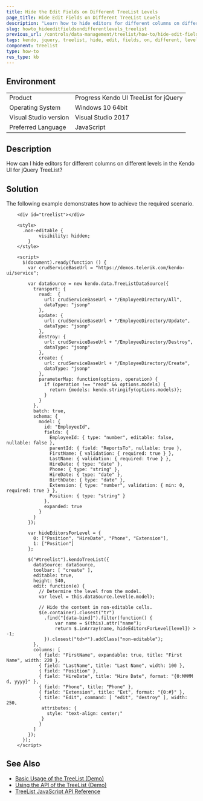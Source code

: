 ```yaml
---
title: Hide the Edit Fields on Different TreeList Levels
page_title: Hide Edit Fields on Different TreeList Levels
description: "Learn how to hide editors for different columns on different levels in a Kendo UI TreeList widget."
slug: howto_hideeditfieldsondifferentlevels_treelist
previous_url: /controls/data-management/treelist/how-to/hide-edit-fields-on-different-levels
tags: kendo, jquery, treelist, hide, edit, fields, on, different, levels
component: treelist
type: how-to
res_type: kb
---
```


## Environment

<table>
 <tr>
  <td>Product</td>
  <td>Progress Kendo UI TreeList for jQuery</td>
 </tr>
 <tr>
  <td>Operating System</td>
  <td>Windows 10 64bit</td>
 </tr>
 <tr>
  <td>Visual Studio version</td>
  <td>Visual Studio 2017</td>
 </tr>
 <tr>
  <td>Preferred Language</td>
  <td>JavaScript</td>
 </tr>
</table>

## Description

How can I hide editors for different columns on different levels in the Kendo UI for jQuery TreeList?

## Solution

The following example demonstrates how to achieve the required scenario.

```dojo
    <div id="treelist"></div>

    <style>
      .non-editable {
            visibility: hidden;
        }
    </style>

    <script>
      $(document).ready(function () {
        var crudServiceBaseUrl = "https://demos.telerik.com/kendo-ui/service";

        var dataSource = new kendo.data.TreeListDataSource({
          transport: {
            read:  {
              url: crudServiceBaseUrl + "/EmployeeDirectory/All",
              dataType: "jsonp"
            },
            update: {
              url: crudServiceBaseUrl + "/EmployeeDirectory/Update",
              dataType: "jsonp"
            },
            destroy: {
              url: crudServiceBaseUrl + "/EmployeeDirectory/Destroy",
              dataType: "jsonp"
            },
            create: {
              url: crudServiceBaseUrl + "/EmployeeDirectory/Create",
              dataType: "jsonp"
            },
            parameterMap: function(options, operation) {
              if (operation !== "read" && options.models) {
                return {models: kendo.stringify(options.models)};
              }
            }
          },
          batch: true,
          schema: {
            model: {
              id: "EmployeeId",
              fields: {
                EmployeeId: { type: "number", editable: false, nullable: false },
                parentId: { field: "ReportsTo", nullable: true },
                FirstName: { validation: { required: true } },
                LastName: { validation: { required: true } },
                HireDate: { type: "date" },
                Phone: { type: "string" },
                HireDate: { type: "date" },
                BirthDate: { type: "date" },
                Extension: { type: "number", validation: { min: 0, required: true } },
                Position: { type: "string" }
              },
              expanded: true
            }
          }
        });

        var hideEditorsForLevel = {
          0: ["Position", "HireDate", "Phone", "Extension"],
          1: ["Position"]
        };

        $("#treelist").kendoTreeList({
          dataSource: dataSource,
          toolbar: [ "create" ],
          editable: true,
          height: 540,
          edit: function(e) {
            // Determine the level from the model.
            var level = this.dataSource.level(e.model);

            // Hide the content in non-editable cells.
            $(e.container).closest("tr")
              .find("[data-bind]").filter(function() {
                  var name = $(this).attr("name");
                  return $.inArray(name, hideEditorsForLevel[level]) > -1;
              }).closest("td>*").addClass("non-editable");
          },
          columns: [
            { field: "FirstName", expandable: true, title: "First Name", width: 220 },
            { field: "LastName", title: "Last Name", width: 100 },
            { field: "Position" },
            { field: "HireDate", title: "Hire Date", format: "{0:MMMM d, yyyy}" },
            { field: "Phone", title: "Phone" },
            { field: "Extension", title: "Ext", format: "{0:#}" },
            { title: "Edit", command: [ "edit", "destroy" ], width: 250,
             attributes: {
               style: "text-align: center;"
             }
            }
          ]
        });
      });
    </script>
```

## See Also

* [Basic Usage of the TreeList (Demo)](https://demos.telerik.com/kendo-ui/treelist/index)
* [Using the API of the TreeList (Demo)](https://demos.telerik.com/kendo-ui/treelist/api)
* [TreeList JavaScript API Reference](/api/javascript/ui/treelist)
